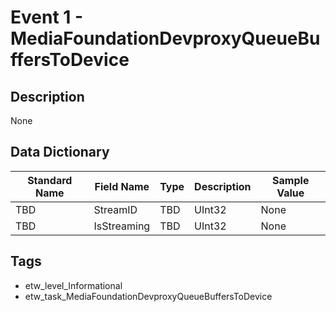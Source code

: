 # Event 1 - MediaFoundationDevproxyQueueBuffersToDevice

## Description
None

## Data Dictionary
|Standard Name|Field Name|Type|Description|Sample Value|
|---|---|---|---|---|
|TBD|StreamID|TBD|UInt32|None|None|
|TBD|IsStreaming|TBD|UInt32|None|None|

## Tags
* etw_level_Informational
* etw_task_MediaFoundationDevproxyQueueBuffersToDevice